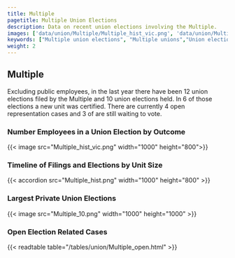 ```yaml
---
title: Multiple
pagetitle: Multiple Union Elections
description: Data on recent union elections involving the Multiple.
images: ['data/union/Multiple/Multiple_hist_vic.png', 'data/union/Multiple/Multiple_hist_size.png', 'data/union/Multiple/Multiple_10.png']
keywords: ["Multiple union elections", "Multiple unions","Union elections"]
weight: 2
---
```

##  Multiple

Excluding public employees, in the last year there have been 12 union elections filed by the Multiple and 10 union elections held. In 6 of those elections a new unit was certified. There are currently 4 open representation cases and 3 of are still waiting to vote.

### Number Employees in a Union Election by Outcome
{{< image src="Multiple_hist_vic.png" width="1000" height="800">}}

### Timeline of Filings and Elections by Unit Size
{{< accordion src="Multiple_hist.png" width="1000" height="800" >}}

### Largest Private Union Elections
{{< image src="Multiple_10.png" width="1000" height="1000"  >}}

### Open Election Related Cases
{{< readtable table="/tables/union/Multiple_open.html" >}}

